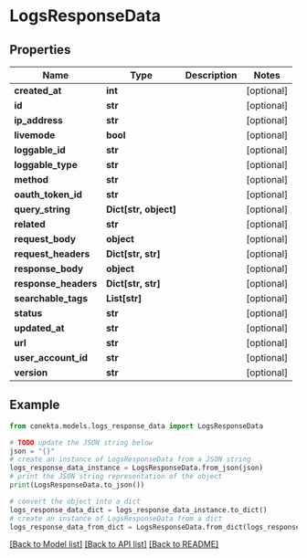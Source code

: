 # LogsResponseData


## Properties

Name | Type | Description | Notes
------------ | ------------- | ------------- | -------------
**created_at** | **int** |  | [optional] 
**id** | **str** |  | [optional] 
**ip_address** | **str** |  | [optional] 
**livemode** | **bool** |  | [optional] 
**loggable_id** | **str** |  | [optional] 
**loggable_type** | **str** |  | [optional] 
**method** | **str** |  | [optional] 
**oauth_token_id** | **str** |  | [optional] 
**query_string** | **Dict[str, object]** |  | [optional] 
**related** | **str** |  | [optional] 
**request_body** | **object** |  | [optional] 
**request_headers** | **Dict[str, str]** |  | [optional] 
**response_body** | **object** |  | [optional] 
**response_headers** | **Dict[str, str]** |  | [optional] 
**searchable_tags** | **List[str]** |  | [optional] 
**status** | **str** |  | [optional] 
**updated_at** | **str** |  | [optional] 
**url** | **str** |  | [optional] 
**user_account_id** | **str** |  | [optional] 
**version** | **str** |  | [optional] 

## Example

```python
from conekta.models.logs_response_data import LogsResponseData

# TODO update the JSON string below
json = "{}"
# create an instance of LogsResponseData from a JSON string
logs_response_data_instance = LogsResponseData.from_json(json)
# print the JSON string representation of the object
print(LogsResponseData.to_json())

# convert the object into a dict
logs_response_data_dict = logs_response_data_instance.to_dict()
# create an instance of LogsResponseData from a dict
logs_response_data_from_dict = LogsResponseData.from_dict(logs_response_data_dict)
```
[[Back to Model list]](../README.md#documentation-for-models) [[Back to API list]](../README.md#documentation-for-api-endpoints) [[Back to README]](../README.md)


